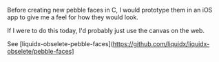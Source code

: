 Before creating new pebble faces in C, I would prototype them in an iOS app to give me a feel for how they would look.

If I were to do this today, I'd probably just use the canvas on the web.

See [liquidx-obselete-pebble-faces](https://github.com/liquidx/liquidx-obselete/pebble-faces]
